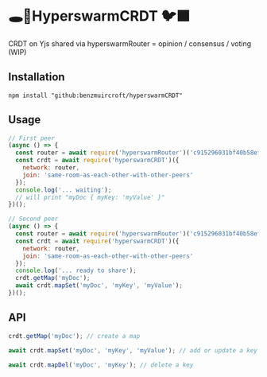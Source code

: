 # 🕳️🥊HyperswarmCRDT 🐦‍⬛ 

CRDT on Yjs shared via hyperswarmRouter = opinion / consensus / voting (WIP)

## Installation
```
npm install "github:benzmuircroft/hyperswarmCRDT"
```

## Usage
```js
// First peer
(async () => {
  const router = await require('hyperswarmRouter')('c915296031bf40b58ef7f1d6b883512e799c1982b83acdc7ce27a2079a8c196f');
  const crdt = await require('hyperswarmCRDT')({
    network: router,
    join: 'same-room-as-each-other-with-other-peers'
  });
  console.log('... waiting');
  // will print "myDoc { myKey: 'myValue' }"
})();
```
```js
// Second peer
(async () => {
  const router = await require('hyperswarmRouter')('c915296031bf40b58ef7f1d6b883512e799c1982b83acdc7ce27a2079a8c196f');
  const crdt = await require('hyperswarmCRDT')({
    network: router,
    join: 'same-room-as-each-other-with-other-peers'
  });
  console.log('... ready to share');
  crdt.getMap('myDoc');
  await crdt.mapSet('myDoc', 'myKey', 'myValue');
})();
```

## API
```js
crdt.getMap('myDoc'); // create a map

await crdt.mapSet('myDoc', 'myKey', 'myValue'); // add or update a key

await crdt.mapDel('myDoc', 'myKey'); // delete a key
```
